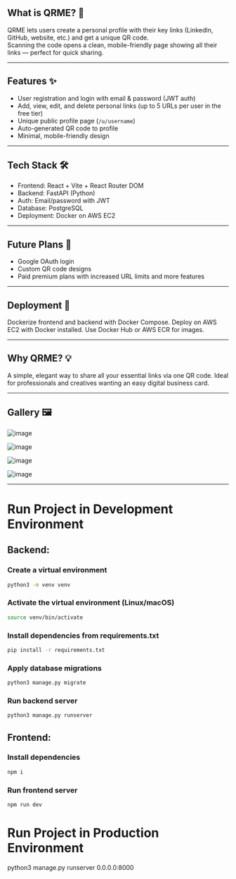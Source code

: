 ## What is QRME? 🔗

QRME lets users create a personal profile with their key links (LinkedIn, GitHub, website, etc.) and get a unique QR code.  
Scanning the code opens a clean, mobile-friendly page showing all their links — perfect for quick sharing.

---

## Features ✨

- User registration and login with email & password (JWT auth)  
- Add, view, edit, and delete personal links (up to 5 URLs per user in the free tier)  
- Unique public profile page (`/u/username`)  
- Auto-generated QR code to profile  
- Minimal, mobile-friendly design  

---

## Tech Stack 🛠️

- Frontend: React + Vite + React Router DOM  
- Backend: FastAPI (Python)  
- Auth: Email/password with JWT  
- Database: PostgreSQL  
- Deployment: Docker on AWS EC2  

---

## Future Plans 🚀

- Google OAuth login  
- Custom QR code designs  
- Paid premium plans with increased URL limits and more features  

---

## Deployment 🚢

Dockerize frontend and backend with Docker Compose. Deploy on AWS EC2 with Docker installed. Use Docker Hub or AWS ECR for images.

---

## Why QRME? 💡

A simple, elegant way to share all your essential links via one QR code. Ideal for professionals and creatives wanting an easy digital business card.

---

## Gallery 🖼️

![image](https://github.com/user-attachments/assets/541ffad5-ad96-4277-b8d3-25f6438437dc)

![image](https://github.com/user-attachments/assets/d88992e8-9b9a-4418-99bf-80c06148c4ec)

![image](https://github.com/user-attachments/assets/78bca298-427a-4b74-9b7c-c026494e02f6)

![image](https://github.com/user-attachments/assets/d9f376e1-7925-4f1b-ada8-a0d50325aee8)

---
# Run Project in Development Environment

## Backend:

### Create a virtual environment
```bash
python3 -m venv venv
```

### Activate the virtual environment (Linux/macOS)
```bash
source venv/bin/activate
```

### Install dependencies from requirements.txt
```bash
pip install -r requirements.txt
```

### Apply database migrations
```bash
python3 manage.py migrate
```

### Run backend server
```bash
python3 manage.py runserver
```
## Frontend:

### Install dependencies
```bash
npm i
```

### Run frontend server
```bash
npm run dev
```

# Run Project in Production Environment

python3 manage.py runserver 0.0.0.0:8000
